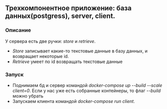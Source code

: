 ## Трехкомпонентное приложение: база данных(postgress), server, client.
### Описание
У сервера есть две ручки: *store* и *retrieve*.
- *Store* записывает какие-то текстовые данные в базу данных, и возвращает некоторые id.
- *Retrieve* умеет по id возвращать текстовые данные

### Запуск
- Поднимаем бд и сервер командой *docker-compose up --build --scale client=0*. Если у нас уже есть собранные контейнеры, то флаг *--build* можно убрать
- Запускаем клиента командой *docker-compose run client*.
